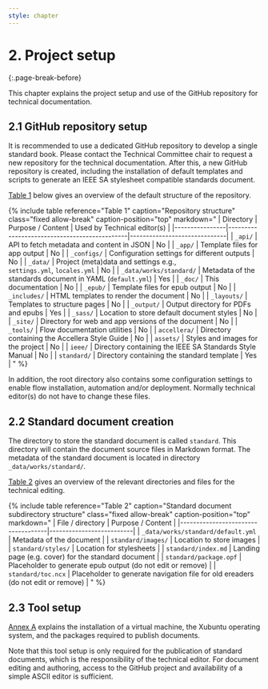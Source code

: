 ```yaml
---
style: chapter
---
```


# 2. Project setup
{:.page-break-before}

This chapter explains the project setup and use of the GitHub repository for technical documentation.

## 2.1 GitHub repository setup

It is recommended to use a dedicated GitHub repository to develop a single standard book. Please contact the Technical Committee chair to request a new repository for the technical documentation. After this, a new GitHub repository is created, including the installation of default templates and scripts to generate an IEEE SA stylesheet compatible standards document.

[Table 1](#table-1) below gives an overview of the default structure of the repository.

{% include table
   reference="Table 1"
   caption="Repository structure"
   class="fixed allow-break"
   caption-position="top"
   markdown="
| Directory      | Purpose / Content                            | Used by Technical editor(s)  |
|----------------|----------------------------------------------|------------------------------|
| `_api/`        | API to fetch metadata and content in JSON    | No      | 
| `_app/`        | Template files for app output                | No |
| `_configs/`    | Configuration settings for different outputs | No |
| `_data/`       | Project (meta)data and settings e.g.,<br>`settings.yml`, `locales.yml` | No |
| `_data/works/standard/` | Metadata of the standards document in YAML (`default.yml`) | Yes |
| `_doc/`        | This documentation                           | No |
| `_epub/`       | Template files for epub output               | No |
| `_includes/`   | HTML templates to render the document        | No |
| `_layouts/`    | Templates to structure pages                 | No |
| `_output/`     | Output directory for PDFs and epubs          | Yes |
| `_sass/`       | Location to store default document styles    | No |
| `_site/`       | Directory for web and app versions of the document | No |
| `_tools/`      | Flow documentation utilities                 | No |
| `accellera/`   | Directory containing the Accellera Style Guide | No |
| `assets/`      | Styles and images for the project            | No |
| `ieee/`        | Directory containing the IEEE SA Standards Style Manual | No |
| `standard/`    | Directory containing the standard template | Yes |
"
%}

In addition, the root directory also contains some configuration settings to enable flow installation, automation and/or deployment. Normally technical editor(s) do not have to change these files.

## 2.2 Standard document creation

The directory to store the standard document is called `standard`. This directory will contain the document source files in Markdown format. The metadata of the standard document is located in directory `_data/works/standard/`.

[Table 2](#table-2) gives an overview of the relevant directories and files for the technical editing.

{% include table
   reference="Table 2"
   caption="Standard document subdirectory structure"
   class="fixed allow-break"
   caption-position="top"
   markdown="
| File / directory                   | Purpose / Content        |
|------------------------------------|--------------------------|
| `_data/works/standard/default.yml` | Metadata of the document |
| `standard/images/`                 | Location to store images |
| `standard/styles/`                 | Location for stylesheets |
| `standard/index.md`                | Landing page (e.g. cover) for the standard document |
| `standard/package.opf`             | Placeholder to generate epub output (do not edit or remove) |
| `standard/toc.ncx`                 | Placeholder to generate navigation file for old ereaders (do not edit or remove) |
"
%}

## 2.3 Tool setup

[Annex A](a.html) explains the installation of a virtual machine, the Xubuntu operating system, and the packages required to publish documents. 

Note that this tool setup is only required for the publication of standard documents, which is the responsibility of the technical editor. For document editing and authoring, access to the GitHub project and availability of a simple ASCII editor is sufficient.
